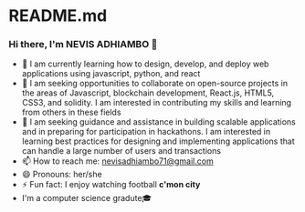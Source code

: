 # README.md

### Hi there, I'm NEVIS ADHIAMBO 🤝


- 🌱 I am currently learning how to design, develop, and deploy web applications using javascript, python, and react
- 👯 I am seeking opportunities to collaborate on open-source projects in the areas of Javascript, blockchain development, React.js, HTML5, CSS3, and solidity. I am interested in contributing my skills and learning from others in these fields
- 🤔 I am seeking guidance and assistance in building scalable applications and in preparing for participation in hackathons. I am interested in learning best practices for designing and implementing applications that can handle a large number of users and transactions
- 📫 How to reach me: nevisadhiambo71@gmail.com 
- 😄 Pronouns: her/she
- ⚡ Fun fact: I enjoy watching football **c'mon city**
- I'm a computer science gradute🎓 

